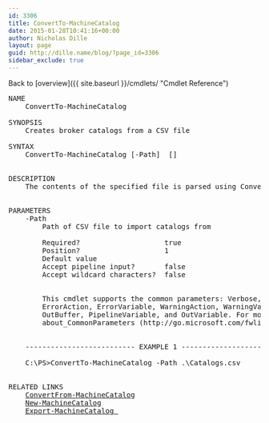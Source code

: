```yaml
---
id: 3306
title: ConvertTo-MachineCatalog
date: 2015-01-28T10:41:16+00:00
author: Nicholas Dille
layout: page
guid: http://dille.name/blog/?page_id=3306
sidebar_exclude: true
---
```

Back to [overview]({{ site.baseurl }}/cmdlets/ "Cmdlet Reference")

<pre class="">NAME
    ConvertTo-MachineCatalog
    
SYNOPSIS
    Creates broker catalogs from a CSV file
    
SYNTAX
    ConvertTo-MachineCatalog [-Path]  []
    
    
DESCRIPTION
    The contents of the specified file is parsed using ConvertFrom-Csv and piped to New-MachineCatalog
    

PARAMETERS
    -Path 
        Path of CSV file to import catalogs from
        
        Required?                    true
        Position?                    1
        Default value                
        Accept pipeline input?       false
        Accept wildcard characters?  false
        
    
        This cmdlet supports the common parameters: Verbose, Debug,
        ErrorAction, ErrorVariable, WarningAction, WarningVariable,
        OutBuffer, PipelineVariable, and OutVariable. For more information, see 
        about_CommonParameters (http://go.microsoft.com/fwlink/?LinkID=113216). 
    

    -------------------------- EXAMPLE 1 --------------------------
    
    C:\PS&gt;ConvertTo-MachineCatalog -Path .\Catalogs.csv
    

RELATED LINKS
    <a title="ConvertFrom-MachineCatalog" href="{{ site.baseurl }}/cmdlets/convertfrom-machinecatalog/">ConvertFrom-MachineCatalog</a>
    <a title="New-MachineCatalog" href="{{ site.baseurl }}/cmdlets/new-machinecatalog/">New-MachineCatalog</a>
    <a title="Export-MachineCatalog" href="{{ site.baseurl }}/cmdlets/export-machinecatalog/">Export-MachineCatalog 
</a></pre>